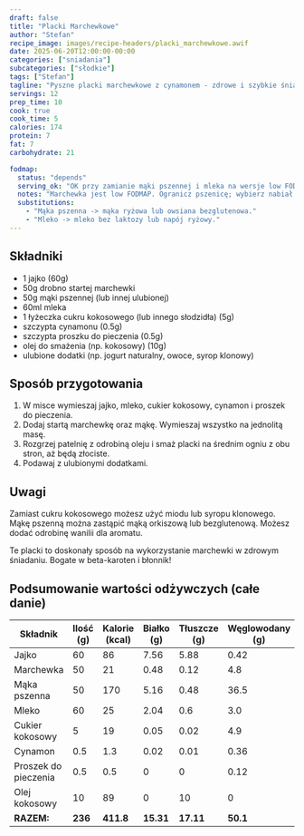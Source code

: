 ```yaml
---
draft: false
title: "Placki Marchewkowe"
author: "Stefan"
recipe_image: images/recipe-headers/placki_marchewkowe.awif
date: 2025-06-20T12:00:00-00:00
categories: ["sniadania"]
subcategories: ["słodkie"]
tags: ["Stefan"]
tagline: "Pyszne placki marchewkowe z cynamonem - zdrowe i szybkie śniadanie!"
servings: 12
prep_time: 10
cook: true
cook_time: 5
calories: 174
protein: 7
fat: 7
carbohydrate: 21

fodmap:
  status: "depends"
  serving_ok: "OK przy zamianie mąki pszennej i mleka na wersje low FODMAP"
  notes: "Marchewka jest low FODMAP. Ogranicz pszenicę; wybierz nabiał bez laktozy."
  substitutions:
    - "Mąka pszenna -> mąka ryżowa lub owsiana bezglutenowa."
    - "Mleko -> mleko bez laktozy lub napój ryżowy."
---
```


## Składniki
- 1 jajko (60g)
- 50g drobno startej marchewki
- 50g mąki pszennej (lub innej ulubionej)
- 60ml mleka
- 1 łyżeczka cukru kokosowego (lub innego słodzidła) (5g)
- szczypta cynamonu (0.5g)
- szczypta proszku do pieczenia (0.5g)
- olej do smażenia (np. kokosowy) (10g)
- ulubione dodatki (np. jogurt naturalny, owoce, syrop klonowy)

## Sposób przygotowania

1. W misce wymieszaj jajko, mleko, cukier kokosowy, cynamon i proszek do pieczenia.
2. Dodaj startą marchewkę oraz mąkę. Wymieszaj wszystko na jednolitą masę.
3. Rozgrzej patelnię z odrobiną oleju i smaż placki na średnim ogniu z obu stron, aż będą złociste.
4. Podawaj z ulubionymi dodatkami.

## Uwagi
Zamiast cukru kokosowego możesz użyć miodu lub syropu klonowego. Mąkę pszenną można zastąpić mąką orkiszową lub bezglutenową. Możesz dodać odrobinę wanilii dla aromatu.

Te placki to doskonały sposób na wykorzystanie marchewki w zdrowym śniadaniu. Bogate w beta-karoten i błonnik!

## Podsumowanie wartości odżywczych (całe danie)

| Składnik            | Ilość (g) | Kalorie (kcal) | Białko (g) | Tłuszcze (g) | Węglowodany (g) |
|---------------------|-----------|----------------|------------|--------------|-----------------|
| Jajko               | 60        | 86             | 7.56       | 5.88         | 0.42            |
| Marchewka           | 50        | 21             | 0.48       | 0.12         | 4.8             |
| Mąka pszenna        | 50        | 170            | 5.16       | 0.48         | 36.5            |
| Mleko               | 60        | 25             | 2.04       | 0.6          | 3.0             |
| Cukier kokosowy     | 5         | 19             | 0.05       | 0.02         | 4.9             |
| Cynamon             | 0.5       | 1.3            | 0.02       | 0.01         | 0.36            |
| Proszek do pieczenia| 0.5       | 0.5            | 0          | 0            | 0.12            |
| Olej kokosowy       | 10        | 89             | 0          | 10           | 0               |
| **RAZEM:**          | **236**   | **411.8**      | **15.31**  | **17.11**    | **50.1**        |